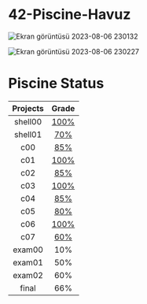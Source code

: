 # 42-Piscine-Havuz

![Ekran görüntüsü 2023-08-06 230132](https://github.com/kernelpanic55/42-Piscine-Havuz/assets/122316106/6b129ebb-af33-436f-9d32-cf5e115dc6b3)

![Ekran görüntüsü 2023-08-06 230227](https://github.com/kernelpanic55/42-Piscine-Havuz/assets/122316106/6ab2b038-ef3b-44b2-aea0-f59c56eb2fcc)


# Piscine Status
| Projects      | Grade  |
| :--------------:| :----------:|
| shell00 | [100%](./shell00) |
| shell01 |  [70%](./shell01)  |
| c00 | [85%](./c00) |
| c01 | [100%](./c01) |
| c02 | [85%](./c02) |
| c03 |  [100%](./c03) |
| c04 |  [85%](./c04)|
| c05 | [80%](./c05)|
| c06 | [100%](./c06) |
| c07 |  [60%](./c07)|
| exam00 | 10% |
| exam01 | 50% |
| exam02 | 60% |
| final | 66% |
